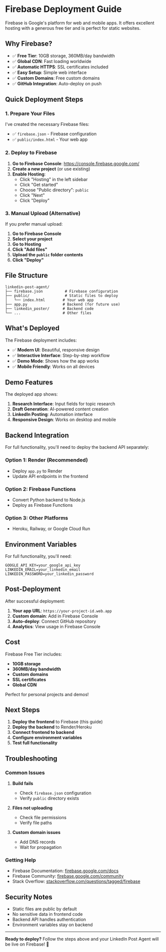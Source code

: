 # Firebase Deployment Guide

Firebase is Google's platform for web and mobile apps. It offers excellent hosting with a generous free tier and is perfect for static websites.

## Why Firebase?

- ✅ **Free Tier**: 10GB storage, 360MB/day bandwidth
- ✅ **Global CDN**: Fast loading worldwide
- ✅ **Automatic HTTPS**: SSL certificates included
- ✅ **Easy Setup**: Simple web interface
- ✅ **Custom Domains**: Free custom domains
- ✅ **GitHub Integration**: Auto-deploy on push

## Quick Deployment Steps

### 1. Prepare Your Files

I've created the necessary Firebase files:
- ✅ `firebase.json` - Firebase configuration
- ✅ `public/index.html` - Your web app

### 2. Deploy to Firebase

1. **Go to Firebase Console**: https://console.firebase.google.com/
2. **Create a new project** (or use existing)
3. **Enable Hosting**:
   - Click "Hosting" in the left sidebar
   - Click "Get started"
   - Choose "Public directory": `public`
   - Click "Next"
   - Click "Deploy"

### 3. Manual Upload (Alternative)

If you prefer manual upload:

1. **Go to Firebase Console**
2. **Select your project**
3. **Go to Hosting**
4. **Click "Add files"**
5. **Upload the `public` folder contents**
6. **Click "Deploy"**

## File Structure

```
linkedin-post-agent/
├── firebase.json          # Firebase configuration
├── public/                # Static files to deploy
│   └── index.html        # Your web app
├── app.py                # Backend (for future use)
├── linkedin_poster/      # Backend code
└── ...                   # Other files
```

## What's Deployed

The Firebase deployment includes:
- ✅ **Modern UI**: Beautiful, responsive design
- ✅ **Interactive Interface**: Step-by-step workflow
- ✅ **Demo Mode**: Shows how the app works
- ✅ **Mobile Friendly**: Works on all devices

## Demo Features

The deployed app shows:
1. **Research Interface**: Input fields for topic research
2. **Draft Generation**: AI-powered content creation
3. **LinkedIn Posting**: Automation interface
4. **Responsive Design**: Works on desktop and mobile

## Backend Integration

For full functionality, you'll need to deploy the backend API separately:

### Option 1: Render (Recommended)
- Deploy `app.py` to Render
- Update API endpoints in the frontend

### Option 2: Firebase Functions
- Convert Python backend to Node.js
- Deploy as Firebase Functions

### Option 3: Other Platforms
- Heroku, Railway, or Google Cloud Run

## Environment Variables

For full functionality, you'll need:
```env
GOOGLE_API_KEY=your_google_api_key
LINKEDIN_EMAIL=your_linkedin_email
LINKEDIN_PASSWORD=your_linkedin_password
```

## Post-Deployment

After successful deployment:

1. **Your app URL**: `https://your-project-id.web.app`
2. **Custom domain**: Add in Firebase Console
3. **Auto-deploy**: Connect GitHub repository
4. **Analytics**: View usage in Firebase Console

## Cost

Firebase Free Tier includes:
- **10GB storage**
- **360MB/day bandwidth**
- **Custom domains**
- **SSL certificates**
- **Global CDN**

Perfect for personal projects and demos!

## Next Steps

1. **Deploy the frontend** to Firebase (this guide)
2. **Deploy the backend** to Render/Heroku
3. **Connect frontend to backend**
4. **Configure environment variables**
5. **Test full functionality**

## Troubleshooting

### Common Issues

1. **Build fails**
   - Check `firebase.json` configuration
   - Verify `public` directory exists

2. **Files not uploading**
   - Check file permissions
   - Verify file paths

3. **Custom domain issues**
   - Add DNS records
   - Wait for propagation

### Getting Help

- Firebase Documentation: [firebase.google.com/docs](https://firebase.google.com/docs)
- Firebase Community: [firebase.google.com/community](https://firebase.google.com/community)
- Stack Overflow: [stackoverflow.com/questions/tagged/firebase](https://stackoverflow.com/questions/tagged/firebase)

## Security Notes

- Static files are public by default
- No sensitive data in frontend code
- Backend API handles authentication
- Environment variables stay on backend

---

**Ready to deploy?** Follow the steps above and your LinkedIn Post Agent will be live on Firebase! 🚀 